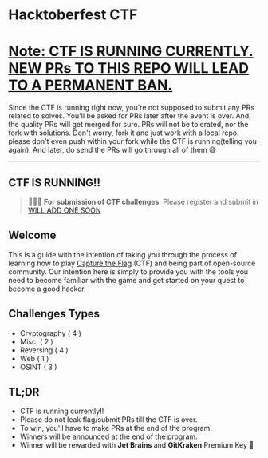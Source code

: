 # Hacktoberfest CTF

# <u>Note: CTF IS RUNNING CURRENTLY. NEW PRs TO THIS REPO WILL LEAD TO A PERMANENT BAN.</u>

Since the CTF is running right now, you're not supposed to submit any PRs related to solves. You'll be asked for PRs later after the event is over. And, the quality PRs will get merged for sure. PRs will not be tolerated, nor the fork with solutions. Don't worry, fork it and just work with a local repo. please don't even push within your fork while the CTF is running(telling you again). And later, do send the PRs will go through all of them :smile:

----
CTF IS RUNNING!!
----

> 🚨🚨🚨 **For submission of CTF challenges**: Please register and submit in [WILL ADD ONE SOON](https://hacktober.tk)

## Welcome

This is a guide with the intention of taking you through the process of learning how to play [Capture the Flag](https://en.wikipedia.org/wiki/Capture_the_flag#Computer_security) (CTF) and being part of open-source community. Our intention here is simply to provide you with the tools you need to become familiar with the game and get started on your quest to become a good hacker.

## Challenges Types

- Cryptography ( 4 )
- Misc. ( 2 )
- Reversing ( 4 )
- Web ( 1 )
- OSINT ( 3 )

## TL;DR

- CTF is running currently!!
- Please do not leak flag/submit PRs till the CTF is over.
- To win, you'll have to make PRs at the end of the program.
-  Winners will be announced at the end of the program.
-  Winner will be rewarded with **Jet Brains** and **GitKraken** Premium Key :tada: 
